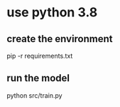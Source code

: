 
# use python 3.8
## create the environment
pip -r requirements.txt

## run the model
python src/train.py

